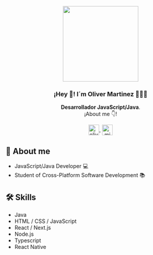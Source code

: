 <p align="center" width="300">
   <img align="center" width="200" src="https://lh3.googleusercontent.com/a/ACg8ocJgexxXpgCEAHqpGHalmlqxxvSnANKMpfzlc2C11yIQAfs=s360-c-no" />
   <h3 align="center">¡Hey 👋! I´m Oliver Martinez  👨🏻‍💻</h3>


<p align="center"><strong>Desarrollador JavaScript/Java</strong>.<br />¡About me 👇!</p>
<p align="center">
   <a href="https://www.linkedin.com/in/olivermtz/" target="blank" style='margin-right:4px'>
    <img align="center" src="https://cdn.jsdelivr.net/npm/simple-icons@3.0.1/icons/linkedin.svg" alt="olivermtz" height="28px" width="28px" />
  </a>

  <a href="https://www.instagram.com/olivermtz__/" target="blank">
    <img align="center" src="https://cdn.jsdelivr.net/npm/simple-icons@3.0.1/icons/instagram.svg" alt="midu.dev" height="28px" width="28px" />
  </a>

</p>

## 📝 About me
- JavaScript/Java Developer 💻
- Student of Cross-Platform Software Development 📚

## 🛠️ Skills
- Java
- HTML / CSS / JavaScript
- React / Next.js
- Node.js
- Typescript
- React Native 
